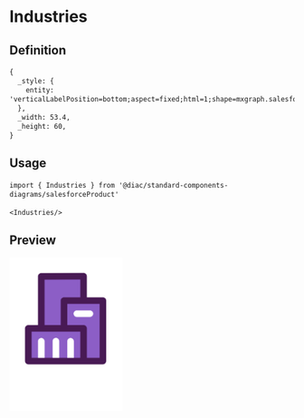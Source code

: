 # Industries

## Definition

```
{
  _style: { 
    entity: 'verticalLabelPosition=bottom;aspect=fixed;html=1;shape=mxgraph.salesforce.industries;',
  },
  _width: 53.4,
  _height: 60,
}
```

## Usage

```
import { Industries } from '@diac/standard-components-diagrams/salesforceProduct'

<Industries/>
```

## Preview

<img src="./industries.png" width="200"/>
